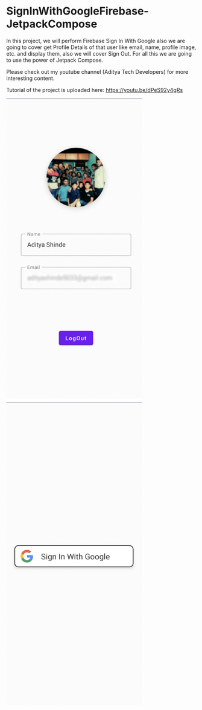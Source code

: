 # SignInWithGoogleFirebase-JetpackCompose
In this project, we will perform Firebase Sign In With Google also we are going to cover get Profile Details of that user like email, name, profile image, etc. and display them, also we will cover Sign Out.
For all this we are going to use the power of Jetpack Compose.

Please check out my youtube channel (Aditya Tech Developers) for more interesting content.

Tutorial of the project is uploaded here: https://youtu.be/dPeS92y4gRs

![](profile_screen.png)
![](sign_in_screen.png)
